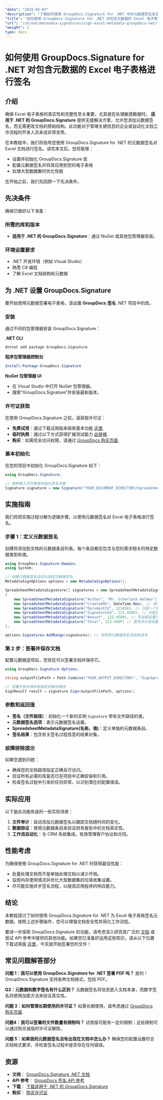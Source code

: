 ```yaml
---
"date": "2025-05-07"
"description": "了解如何使用 GroupDocs.Signature for .NET 中的元数据签名安全地签署 Excel 电子表格。轻松确保文档的真实性和完整性。"
"title": "如何使用 GroupDocs.Signature for .NET 对包含元数据的 Excel 电子表格进行签名"
"url": "/zh/net/metadata-signatures/sign-excel-metadata-groupdocs-net/"
"weight": 1
type: docs
---
```

# 如何使用 GroupDocs.Signature for .NET 对包含元数据的 Excel 电子表格进行签名

## 介绍

确保 Excel 电子表格的真实性和完整性至关重要，尤其是在处理敏感数据时。 **适用于 .NET 的 GroupDocs.Signature** 提供无缝解决方案，允许您添加元数据签名，而无需更改文档的原始结构。此功能对于管理关键信息的企业或自动化文档工作流程的开发人员来说非常宝贵。

在本教程中，我们将指导您使用 GroupDocs.Signature for .NET 的元数据签名对 Excel 文档进行签名。读完本文后，您将能够：
- 设置并初始化 GroupDocs.Signature 库
- 配置元数据签名并将其应用到您的电子表格
- 处理大型数据集时优化性能

在开始之前，我们先回顾一下先决条件。

## 先决条件

确保已做好以下准备：

### 所需的库和版本

- **适用于 .NET 的 GroupDocs.Signature**：通过 NuGet 或其他包管理器安装。
  
### 环境设置要求

- .NET 开发环境（例如 Visual Studio）
- 熟悉 C# 编程
- 了解 Excel 文档结构和元数据

## 为 .NET 设置 GroupDocs.Signature

要开始使用元数据签署电子表格，请设置 **GroupDocs.签名** .NET 项目中的库。

### 安装

通过不同的包管理器安装 GroupDocs.Signature：

**.NET CLI**
```bash
dotnet add package GroupDocs.Signature
```

**程序包管理器控制台**
```powershell
Install-Package GroupDocs.Signature
```

**NuGet 包管理器 UI**
- 在 Visual Studio 中打开 NuGet 包管理器。
- 搜索“GroupDocs.Signature”并安装最新版本。

### 许可证获取

在使用 GroupDocs.Signature 之前，请获取许可证：
- **免费试用**：通过下载试用版来探索基本功能 [这里](https://releases。groupdocs.com/signature/net/).
- **临时执照**：通过以下方式获得扩展测试能力 [此链接](https://purchase。groupdocs.com/temporary-license/).
- **购买**：如需完全访问权限，请通过 [GroupDocs 购买页面](https://purchase。groupdocs.com/buy).

### 基本初始化

在您的项目中初始化 GroupDocs.Signature 如下：

```csharp
using GroupDocs.Signature;

// 使用输入文件路径初始化签名对象
Signature signature = new Signature("YOUR_DOCUMENT_DIRECTORY/Spreadsheet.xlsx");
```

## 实施指南

我们将把实施过程分解为逻辑步骤，以使用元数据签名对 Excel 电子表格进行签名。

### 步骤 1：定义元数据签名

创建将添加到文档的元数据条目列表。每个条目都应包含与您的需求相关的特定数据类型和值。

```csharp
using GroupDocs.Signature.Domain;
using System;

// 创建元数据签名选项以指定元数据签名
MetadataSignOptions options = new MetadataSignOptions();

SpreadsheetMetadataSignature[] signatures = new SpreadsheetMetadataSignature[]
{
    new SpreadsheetMetadataSignature("Author", "Mr. Scherlock Holmes"), // 将作者添加为字符串值
    new SpreadsheetMetadataSignature("CreatedOn", DateTime.Now), // 添加带有当前时间戳的创建日期
    new SpreadsheetMetadataSignature("DocumentId", 123456), // 分配一个整数文档 ID
    new SpreadsheetMetadataSignature("SignatureId", 123.456D), // 分配双重签名 ID
    new SpreadsheetMetadataSignature("Amount", 123.456M), // 将金额设置为小数值
    new SpreadsheetMetadataSignature("Total", 123.456F) // 使用浮点值设置总计
};

options.Signatures.AddRange(signatures); // 将所有元数据签名添加到选项
```

### 第 2 步：签署并保存文档

配置元数据选项后，您现在可以签署文档并保存它。

```csharp
using GroupDocs.Signature.Options;

string outputFilePath = Path.Combine("YOUR_OUTPUT_DIRECTORY", "SignSpreadsheetWithMetadata", "SignedWithMetadata.xlsx");

// 签署文档并保存到指定的输出路径
SignResult result = signature.Sign(outputFilePath, options);
```

### 参数和返回值

- **签名（文件路径）**：初始化一个新的实例 `Signature` 带有文件路径的类。
- **元数据签名选项**：表示元数据签名设置。
- **SpreadsheetMetadataSignature(名称，值)**：定义单独的元数据条目。
- **签名结果**：包含有关签名过程信息的结果对象。

### 故障排除提示

如果您遇到问题：
- 确保您的文档路径指定正确且可访问。
- 验证所有必需的库是否已在项目中正确安装和引用。
- 检查签名过程中引发的任何异常，以识别潜在的配置错误。

## 实际应用

以下是此功能有益的一些实际场景：
1. **文件审计**：自动添加元数据签名以跟踪文档随时间的变化。
2. **数据验证**：使用元数据条目来验证财务报告中的文档真实性。
3. **工作流自动化**：与 CRM 系统集成，有效管理客户协议和合同。

## 性能考虑

为确保使用 GroupDocs.Signature for .NET 时获得最佳性能：
- 批量处理文档而不是单独处理文档以减少开销。
- 监控内存使用情况并优化大型数据集的垃圾收集设置。
- 尽可能实施异步签名流程，以提高应用程序的响应能力。

## 结论

本教程探讨了如何使用 GroupDocs.Signature for .NET 为 Excel 电子表格签名元数据。按照上述步骤操作，您可以增强文档安全性并简化工作流程。

要进一步探索 GroupDocs.Signature 的功能，请考虑深入研究其广泛的 [文档](https://docs.groupdocs.com/signature/net/) 或尝试 API 参考中提供的其他功能。如果您已准备好运用这些知识，请从以下位置下载试用版 [这里](https://releases.groupdocs.com/signature/net/)，今天就开始签署您的文件！

## 常见问题解答部分

**问题 1：我可以使用 GroupDocs.Signature for .NET 签署 PDF 吗？**
是的！GroupDocs.Signature 支持各种文档格式，包括 PDF。

**Q2：元数据和数字签名有什么区别？**
元数据签名将信息嵌入文档本身，而数字签名则使用加密方法来验证真实性。

**问题 3：如何管理长期使用的许可证？**
如需长期使用，请考虑通过 [GroupDocs 购买页面](https://purchase。groupdocs.com/buy).

**问题4：我可以签署的文件数量有限制吗？**
试用版可能有一定的限制；这些限制可以通过购买或临时许可证解除。

**问题 5：如果我的元数据签名没有出现在文档中怎么办？**
确保您的配置设置符合文档格式要求，并检查签名过程中是否存在任何错误。

## 资源
- **文档**： [GroupDocs.Signature .NET 文档](https://docs.groupdocs.com/signature/net/)
- **API 参考**： [GroupDocs 签名 API 参考](https://reference.groupdocs.com/signature/net/)
- **下载**： [下载适用于 .NET 的 GroupDocs.Signature](https://releases.groupdocs.com/signature/net/)
- **购买**： [购买许可证](https://purchase.groupdocs.com/buy)